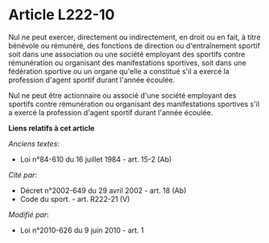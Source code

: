 # Article L222-10

Nul ne peut exercer, directement ou indirectement, en droit ou en fait, à titre bénévole ou rémunéré, des fonctions de
direction ou d'entraînement sportif soit dans une association ou une société employant des sportifs contre rémunération ou
organisant des manifestations sportives, soit dans une fédération sportive ou un organe qu'elle a constitué s'il a exercé la
profession d'agent sportif durant l'année écoulée.

Nul ne peut être actionnaire ou associé d'une société employant des sportifs contre rémunération ou organisant des
manifestations sportives s'il a exercé la profession d'agent sportif durant l'année écoulée.

**Liens relatifs à cet article**

_Anciens textes_:

  - Loi n°84-610 du 16 juillet 1984 - art. 15-2 (Ab)

_Cité par_:

  - Décret n°2002-649 du 29 avril 2002 - art. 18 (Ab)
  - Code du sport. - art. R222-21 (V)

_Modifié par_:

  - Loi n°2010-626 du 9 juin 2010 - art. 1
